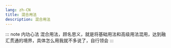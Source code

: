 ```yaml
---
lang: zh-CN
title: 混合用法
description: 混合用法
---
```


::: note 内功心法
混合用法，顾名思义，就是将基础用法和高级用法混用，达到融汇贯通的境界，具体怎么用我就不多说了，自行领会
:::
